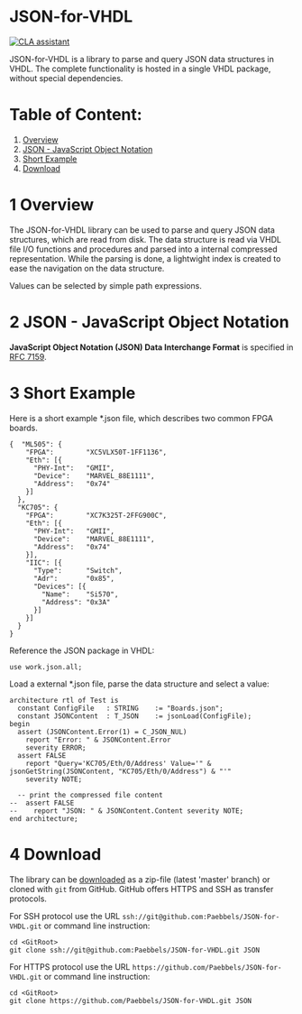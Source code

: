 JSON-for-VHDL
================================================================================

[![CLA assistant](https://cla-assistant.io/readme/badge/Paebbels/JSON-for-VHDL)](https://cla-assistant.io/Paebbels/JSON-for-VHDL)

JSON-for-VHDL is a library to parse and query JSON data structures in VHDL. The
complete functionality is hosted in a single VHDL package, without special
dependencies.

Table of Content:
================================================================================
 1. [Overview](#1-overview)
 2. [JSON - JavaScript Object Notation](#2-json---javascript-object-notation)
 3. [Short Example](#2-short-example)
 4. [Download](#3-download)



1 Overview
================================================================================


The JSON-for-VHDL library can be used to parse and query JSON data structures, which
are read from disk. The data structure is read via VHDL file I/O functions and
procedures and parsed into a internal compressed representation. While the parsing is
done, a lightwight index is created to ease the navigation on the data structure.

Values can be selected by simple path expressions.

2 JSON - JavaScript Object Notation
================================================================================

**JavaScript Object Notation (JSON) Data Interchange Format** is specified in
[RFC 7159](https://tools.ietf.org/html/rfc7159).


3 Short Example
================================================================================

Here is a short example *.json file, which describes two common FPGA boards.

    {  "ML505": {
        "FPGA":        "XC5VLX50T-1FF1136",
        "Eth": [{
          "PHY-Int":   "GMII",
          "Device":    "MARVEL_88E1111",
          "Address":   "0x74"
        }]
      },
      "KC705": {
        "FPGA":        "XC7K325T-2FFG900C",
        "Eth": [{
          "PHY-Int":   "GMII",
          "Device":    "MARVEL_88E1111",
          "Address":   "0x74"
        }],
        "IIC": [{
          "Type":      "Switch",
          "Adr":       "0x85",
          "Devices": [{
            "Name":    "Si570",
            "Address": "0x3A"
          }]
        }]
      }
    }

Reference the JSON package in VHDL:

    use work.json.all;

Load a external *.json file, parse the data structure and select a value:

    architecture rtl of Test is
      constant ConfigFile   : STRING    := "Boards.json";
      constant JSONContent	: T_JSON    := jsonLoad(ConfigFile);
    begin
      assert (JSONContent.Error(1) = C_JSON_NUL)
        report "Error: " & JSONContent.Error
        severity ERROR;
      assert FALSE
        report "Query='KC705/Eth/0/Address' Value='" & jsonGetString(JSONContent, "KC705/Eth/0/Address") & "'"
        severity NOTE;

      -- print the compressed file content
    --  assert FALSE
    --    report "JSON: " & JSONContent.Content severity NOTE;
    end architecture;

4 Download
================================================================================
The library can be [downloaded][31] as a zip-file (latest 'master' branch) or
cloned with `git` from GitHub. GitHub offers HTTPS and SSH as transfer protocols.

For SSH protocol use the URL `ssh://git@github.com:Paebbels/JSON-for-VHDL.git` or command
line instruction:

    cd <GitRoot>
    git clone ssh://git@github.com:Paebbels/JSON-for-VHDL.git JSON

For HTTPS protocol use the URL `https://github.com/Paebbels/JSON-for-VHDL.git` or command
line instruction:

    cd <GitRoot>
    git clone https://github.com/Paebbels/JSON-for-VHDL.git JSON

 [31]: https://github.com/Paebbels/JSON-for-VHDL/archive/master.zip

